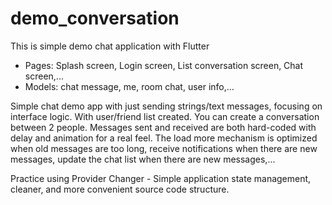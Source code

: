 # demo_conversation
This is simple demo chat application with Flutter

- Pages: Splash screen, Login screen, List conversation screen, Chat screen,...
- Models: chat message, me, room chat, user info,...

Simple chat demo app with just sending strings/text messages, focusing on interface logic. With user/friend list created. You can create a conversation between 2 people. Messages sent and received are both hard-coded with delay and animation for a real feel. The load more mechanism is optimized when old messages are too long, receive notifications when there are new messages, update the chat list when there are new messages,...

Practice using Provider Changer - Simple application state management, cleaner, and more convenient source code structure.
